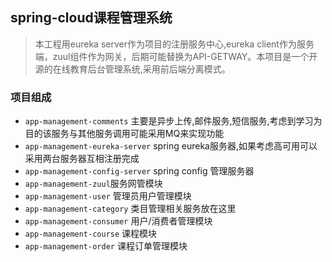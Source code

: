 ## spring-cloud课程管理系统

> 本工程用eureka server作为项目的注册服务中心,eureka client作为服务端，zuul组件作为网关，后期可能替换为API-GETWAY。本项目是一个开源的在线教育后台管理系统,采用前后端分离模式。

### 项目组成
- `app-management-comments` 主要是异步上传,邮件服务,短信服务,考虑到学习为目的该服务与其他服务调用可能采用MQ来实现功能
- `app-management-eureka-server` spring eureka服务器,如果考虑高可用可以采用两台服务器互相注册完成
- `app-management-config-server` spring config 管理服务器
- `app-management-zuul`服务网管模块  
- `app-management-user` 管理员用户管理模块
- `app-management-category` 类目管理相关服务放在这里
- `app-management-consumer` 用户/消费者管理模块
- `app-management-course` 课程模块
- `app-management-order` 课程订单管理模块